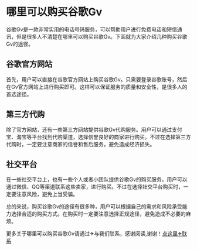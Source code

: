 # 哪里可以购买谷歌Gv 

谷歌Gv是一款非常实用的电话号码服务，可以帮助用户进行免费电话和短信通讯，但是很多人不清楚在哪里可以购买谷歌Gv。下面就为大家介绍几种购买谷歌Gv的途径。

## 谷歌官方网站
首先，用户可以直接在谷歌官方网站上购买谷歌Gv。只需要登录谷歌账号，然后在Gv官方网站上进行购买即可。这样可以保证服务的质量和安全性，是很多人的首选途径。

## 第三方代购
除了官方网站，还有一些第三方网站提供谷歌Gv代购服务。用户可以通过支付宝、淘宝等平台找到代购渠道，选择信誉良好的商家进行购买。不过在选择第三方代购时，一定要注意商家的信誉和售后服务，避免造成经济损失。

## 社交平台
在一些社交平台上，也有一些个人或者小团队提供谷歌Gv的购买服务。用户可以通过微信、QQ等渠道联系这些卖家，进行购买。不过在选择社交平台购买时，一定要注意风险，避免上当受骗。

总的来说，购买谷歌Gv的途径有很多种，用户可以根据自己的需求和风险承受能力选择合适的购买方式。在购买时一定要注意选择正规途径，避免造成不必要的麻烦。

更多关于哪里可以购买谷歌Gv请通过✈与我们联系，感谢阅读,谢谢！[点这里✈联系](https://sms.k02.cc)
